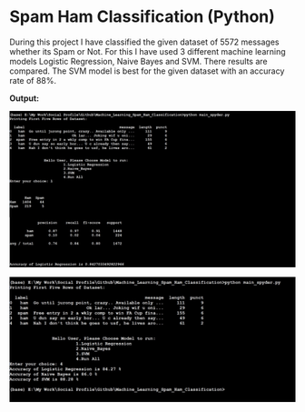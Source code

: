 # Spam Ham Classification (Python)

During this project I have classified the given dataset of 5572 messages whether its Spam or Not. For this I have used 3 different machine learning models Logistic Regression, Naive Bayes and SVM. There results are compared. The SVM model is best for the given dataset with an accuracy rate of 88%.

**Output:**

![alt_text](https://github.com/TDP4you/Machine_Learning_Spam_Ham_Classification/blob/master/Screenshot1.jpg)


![alt_text](https://github.com/TDP4you/Machine_Learning_Spam_Ham_Classification/blob/master/Screenshot2.jpg)




